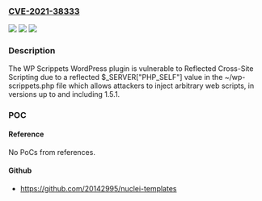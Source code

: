 ### [CVE-2021-38333](https://cve.mitre.org/cgi-bin/cvename.cgi?name=CVE-2021-38333)
![](https://img.shields.io/static/v1?label=Product&message=WP%20Scrippets&color=blue)
![](https://img.shields.io/static/v1?label=Version&message=1.5.1%3C%3D%201.5.1%20&color=brighgreen)
![](https://img.shields.io/static/v1?label=Vulnerability&message=CWE-79%20Cross-site%20Scripting%20(XSS)&color=brighgreen)

### Description

The WP Scrippets WordPress plugin is vulnerable to Reflected Cross-Site Scripting due to a reflected $_SERVER["PHP_SELF"] value in the ~/wp-scrippets.php file which allows attackers to inject arbitrary web scripts, in versions up to and including 1.5.1.

### POC

#### Reference
No PoCs from references.

#### Github
- https://github.com/20142995/nuclei-templates

